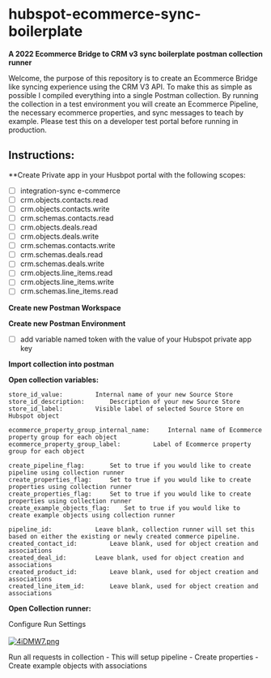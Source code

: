 # hubspot-ecommerce-sync-boilerplate

**A 2022 Ecommerce Bridge to CRM v3 sync boilerplate postman collection runner**

Welcome, the purpose of this repository is to create an Ecommerce Bridge like syncing experience using the CRM V3 API.
To make this as simple as possible I compiled everything into a single Postman collection. By running the collection in a test environment you will create an Ecommerce Pipeline, the necessary ecommerce properties, and sync messages to teach by example.
Please test this on a developer test portal before running in production.

## Instructions:
**Create Private app in your Husbpot portal with the following scopes:

 - [ ] integration-sync e-commerce 
 - [ ] crm.objects.contacts.read
 - [ ] crm.objects.contacts.write 
 - [ ] crm.schemas.contacts.read
 - [ ] crm.objects.deals.read 
 - [ ] crm.objects.deals.write
 - [ ] crm.schemas.contacts.write 
 - [ ] crm.schemas.deals.read
 - [ ] crm.schemas.deals.write 
 - [ ] crm.objects.line_items.read
 - [ ] crm.objects.line_items.write 
 - [ ] crm.schemas.line_items.read

**Create new Postman Workspace**

**Create new Postman Environment**

 - [ ] add variable named token with the value of your Hubspot
       private app key

**Import collection into postman**

**Open collection variables:**

    store_id_value:  		Internal name of your new Source Store
    store_id_description:		Description of your new Source Store
    store_id_label:			Visible label of selected Source Store on Hubspot object

    ecommerce_property_group_internal_name: 	Internal name of Ecommerce property group for each object
    ecommerce_property_group_label: 		Label of Ecommerce property group for each object
    
    create_pipeline_flag:		Set to true if you would like to create pipeline using collection runner
    create_properties_flag: 	Set to true if you would like to create properties using collection runner
    create_properties_flag: 	Set to true if you would like to create properties using collection runner
    create_example_objects_flag: 	Set to true if you would like to create example objects using collection runner
    
    pipeline_id:			Leave blank, collection runner will set this based on either the existing or newly created commerce pipeline.
    created_contact_id: 		Leave blank, used for object creation and associations
    created_deal_id: 		Leave blank, used for object creation and associations
    created_product_id: 		Leave blank, used for object creation and associations
    created_line_item_id: 		Leave blank, used for object creation and associations
    

**Open Collection runner:**

Configure Run Settings<br/><br/>
[![4iDMW7.png](https://iili.io/4iDMW7.png)](https://freeimage.host/)<br/>

Run all requests in collection
	 - This will setup pipeline
	 - Create properties
	 - Create example objects with associations
